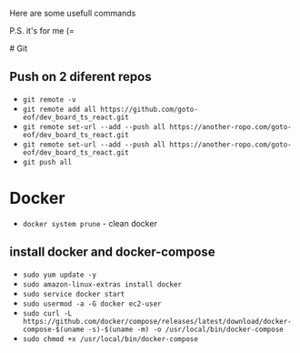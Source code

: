 
Here are some usefull commands 

P.S. it's for me (=

# Git
## Push on 2 diferent repos
- `git remote -v`
- `git remote add all https://github.com/goto-eof/dev_board_ts_react.git`
- `git remote set-url --add --push all https://another-ropo.com/goto-eof/dev_board_ts_react.git`
- `git remote set-url --add --push all https://another-ropo.com/goto-eof/dev_board_ts_react.git`
- `git push all`


# Docker
- `docker system prune` - clean docker

## install docker and docker-compose
- `sudo yum update -y`
- `sudo amazon-linux-extras install docker`
- `sudo service docker start`
- `sudo usermod -a -G docker ec2-user`
- `sudo curl -L https://github.com/docker/compose/releases/latest/download/docker-compose-$(uname -s)-$(uname -m) -o /usr/local/bin/docker-compose`
- `sudo chmod +x /usr/local/bin/docker-compose`
